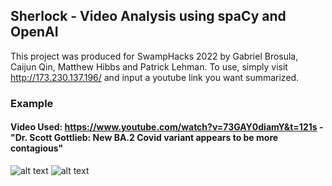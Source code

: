 ## Sherlock - Video Analysis using spaCy and OpenAI


This project was produced for SwampHacks 2022 by Gabriel Brosula, Caijun Qin, Matthew Hibbs and Patrick Lehman. To use, simply visit http://173.230.137.196/ and input a youtube link you want summarized.
### Example
#### Video Used: https://www.youtube.com/watch?v=73GAY0diamY&t=121s - "Dr. Scott Gottlieb: New BA.2 Covid variant appears to be more contagious"
![alt text](https://github.com/plehman2000/swamphacks/blob/main/imgs/im1.png?raw=true)
![alt text](https://github.com/plehman2000/swamphacks/blob/main/imgs/im2.png?raw=true)


